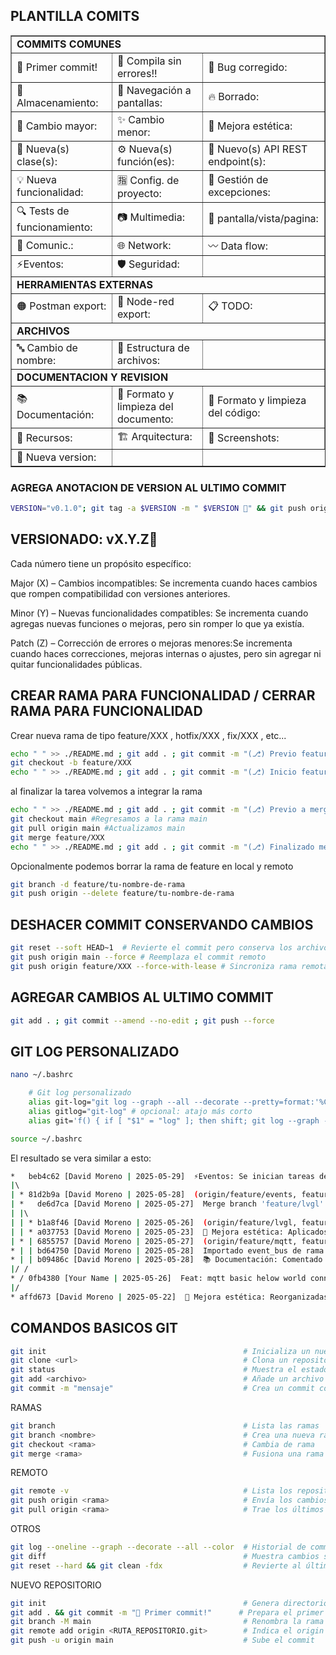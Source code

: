 ## PLANTILLA COMITS

<table border="1">
  <tr>
    <td colspan="3"><b>COMMITS COMUNES</b></td>
  </tr>
  <tr>
    <td>🎉 Primer commit!</td>
    <td>🎉 Compila sin errores!!</td>
    <td>🐞 Bug corregido:</td>
  </tr>
  <tr>
    <td>💾 Almacenamiento:</td>
    <td>🔗 Navegación a pantallas:</td>
    <td>🔥 Borrado:</td>
  </tr>
  <tr>
    <td>🚀 Cambio mayor:</td>
    <td>✨ Cambio menor:</td>
    <td>🎨 Mejora estética:</td>
  </tr>
  <tr>
    <td>📜 Nueva(s) clase(s):</td>
    <td>⚙️ Nueva(s) función(es):</td>
    <td>🔗 Nuevo(s) API REST endpoint(s):</td>
  </tr>
  <tr>
    <td>💡 Nueva funcionalidad:</td>
    <td>🈯 Config. de proyecto:</td>
    <td>🧯 Gestión de excepciones:</td>
  </tr>
  <tr>
    <td>🔍 Tests de funcionamiento:</td>
    <td>📷 Multimedia:</td>
    <td>📱 pantalla/vista/pagina:</td>
  </tr>
  <tr>
      <td>📡 Comunic.:</td>
      <td>🌐 Network:</td>
      <td>〰️ Data flow:</td>
  </tr>
  <tr>
      <td>⚡Eventos:</td>
      <td>🛡️ Seguridad:</td>
      <td></td>
  </tr>
  <tr>
    <td colspan="3"><b>HERRAMIENTAS EXTERNAS</b></td>
  </tr>
    <tr>
      <td>🟠 Postman export:</td>
      <td>🔴 Node-red export:</td>
      <td>📋 TODO:</td>
  </tr>
  <tr>
    <td colspan="3"><b>ARCHIVOS</b></td>
  </tr>
  <tr>
    <td>🔤 Cambio de nombre:</td>
    <td>📂 Estructura de archivos: </td>
    <td></td>
  </tr>
  <tr>
    <td colspan="3"><b>DOCUMENTACION Y REVISION</b></td>
  </tr>
  <tr>
    <td>📚 Documentación:</td>
    <td>📐 Formato y limpieza del documento:</td>
    <td>📐 Formato y limpieza del código:</td>
  </tr>
  <tr>
    <td>📑 Recursos:</td>
    <td>🏗️ Arquitectura:</td>
    <td>📸 Screenshots:</td>
  </tr>
  <tr>
    <td>🔖 Nueva version:</td>
    <td></td>
  </tr>
</table>

### AGREGA ANOTACION DE VERSION AL ULTIMO COMMIT
```bash
VERSION="v0.1.0"; git tag -a $VERSION -m " $VERSION 🔖" && git push origin $VERSION
```

## VERSIONADO: vX.Y.Z🔖

Cada número tiene un propósito específico:

Major (X) – Cambios incompatibles: Se incrementa cuando haces cambios que rompen compatibilidad con versiones anteriores.

Minor (Y) – Nuevas funcionalidades compatibles: Se incrementa cuando agregas nuevas funciones o mejoras, pero sin romper lo que ya existía.

Patch (Z) – Corrección de errores o mejoras menores:Se incrementa cuando haces correcciones, mejoras internas o ajustes, pero sin agregar ni quitar funcionalidades públicas.

## CREAR RAMA PARA FUNCIONALIDAD / CERRAR RAMA PARA FUNCIONALIDAD

Crear nueva rama de tipo feature/XXX , hotfix/XXX , fix/XXX , etc...
```bash
echo " " >> ./README.md ; git add . ; git commit -m "(⎇) Previo feature/XXX" ; git push
git checkout -b feature/XXX
echo " " >> ./README.md ; git add . ; git commit -m "(⎇) Inicio feature/XXX" ; git push
```
al finalizar la tarea volvemos a integrar la rama
```bash
echo " " >> ./README.md ; git add . ; git commit -m "(⎇) Previo a merge de feature/XXX"
git checkout main #Regresamos a la rama main
git pull origin main #Actualizamos main
git merge feature/XXX
echo " " >> ./README.md ; git add . ; git commit -m "(⎇) Finalizado merge feature/XXX"
```
Opcionalmente podemos borrar la rama de feature en local y remoto
```bash
git branch -d feature/tu-nombre-de-rama
git push origin --delete feature/tu-nombre-de-rama
```

## DESHACER COMMIT CONSERVANDO CAMBIOS
```bash
git reset --soft HEAD~1  # Revierte el commit pero conserva los archivos
git push origin main --force # Reemplaza el commit remoto
git push origin feature/XXX --force-with-lease # Sincroniza rama remota con la local
```

## AGREGAR CAMBIOS AL ULTIMO COMMIT
```bash
git add . ; git commit --amend --no-edit ; git push --force
```

## GIT LOG PERSONALIZADO
```bash
nano ~/.bashrc

    # Git log personalizado
    alias git-log="git log --graph --all --decorate --pretty=format:'%C(auto)%h%Creset %C(green)[%an | %ad]%Creset %C(yellow)%d%Creset %s' --date=short"
    alias gitlog="git-log" # opcional: atajo más corto
    alias git='f() { if [ "$1" = "log" ]; then shift; git log --graph --all --decorate --pretty=format:"%C(auto)%h%Creset %C(green)[%an | %ad]%Creset %C(yellow)%d%Creset %s" --date=short "$@"; else command git "$@"; fi }; f'

source ~/.bashrc
```
El resultado se vera similar a esto:
```bash
*   beb4c62 [David Moreno | 2025-05-29]  ⚡Eventos: Se inician tareas de deteccion de eventos en room_logic_task
|\  
| * 81d2b9a [David Moreno | 2025-05-28]  (origin/feature/events, feature/events) ⚡Eventos: pantalla lvgl genera eventos en event_bus
| *   de6d7ca [David Moreno | 2025-05-27]  Merge branch 'feature/lvgl' into develop
| |\  
| | * b1a8f46 [David Moreno | 2025-05-26]  (origin/feature/lvgl, feature/lvgl) ✨ Cambio menor: Finalizado comportamiento esperado para botones y sliders
| | * a037753 [David Moreno | 2025-05-23]  🎨 Mejora estética: Aplicados colores diferentes a cada elemento
| * | 6855757 [David Moreno | 2025-05-27]  (origin/feature/mqtt, feature/mqtt) 📑 Recursos:     Disponemos de los valores recibidos en el JSON como variables locales
* | | bd64750 [David Moreno | 2025-05-28]  Importado event_bus de rama events
* | | b09486c [David Moreno | 2025-05-28]  📚 Documentación: Comentado codigo
|/ /  
* / 0fb4380 [Your Name | 2025-05-26]  Feat: mqtt basic helow world connection
|/  
* affd673 [David Moreno | 2025-05-22]  🎨 Mejora estética: Reorganizadas tarjetas a falta de centrado vertical
```

## COMANDOS BASICOS GIT

```bash
git init                                            # Inicializa un nuevo repositorio Git
git clone <url>                                     # Clona un repositorio remoto
git status                                          # Muestra el estado del repositorio
git add <archivo>                                   # Añade un archivo al área de staging
git commit -m "mensaje"                             # Crea un commit con mensaje
```

RAMAS

```bash
git branch                                          # Lista las ramas
git branch <nombre>                                 # Crea una nueva rama
git checkout <rama>                                 # Cambia de rama
git merge <rama>                                    # Fusiona una rama con la actual
```

REMOTO

```bash
git remote -v                                       # Lista los repositorios remotos
git push origin <rama>                              # Envía los cambios al remoto
git pull origin <rama>                              # Trae los últimos cambios del remoto
```

OTROS

```bash
git log --oneline --graph --decorate --all --color  # Historial de commits
git diff                                            # Muestra cambios sin commitear
git reset --hard && git clean -fdx                  # Revierte al último commit sin guardar
```

NUEVO REPOSITORIO
```bash
git init                                            # Genera directorio .git
git add . && git commit -m "🎉 Primer commit!"      # Prepara el primer commit
git branch -M main                                  # Renombra la rama actual a main
git remote add origin <RUTA_REPOSITORIO.git>        # Indica el origin del proyecto
git push -u origin main                             # Sube el commit
```

